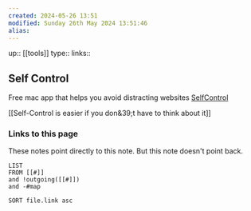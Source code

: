 ```yaml
---
created: 2024-05-26 13:51 
modified: Sunday 26th May 2024 13:51:46
alias: 
---
```

up::  [[tools]]
type:: 
links::
## Self Control

Free mac app that helps you avoid distracting websites
[SelfControl](https://selfcontrolapp.com/)

[[Self-Control is easier if you don&39;t have to think about it]]

### Links to this page
These notes point directly to this note. But this note doesn't point back.
```dataview
LIST
FROM [[#]]
and !outgoing([[#]])
and -#map

SORT file.link asc
```




